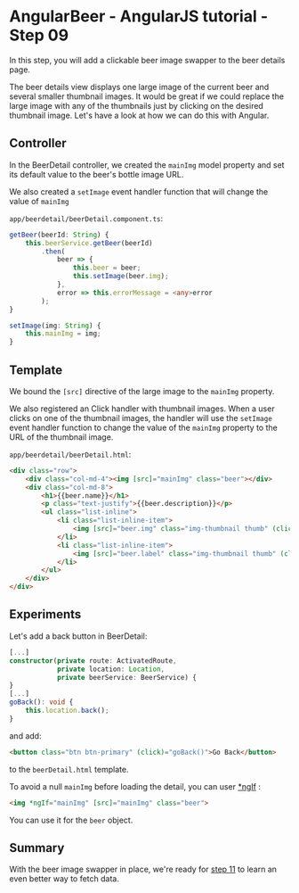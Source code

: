 # AngularBeer - AngularJS tutorial - Step 09 #

In this step, you will add a clickable beer image swapper to the beer details page.

The beer details view displays one large image of the current beer and several smaller thumbnail images. It would be great if we could replace the large image with any of the thumbnails just by clicking on the desired thumbnail image. Let's have a look at how we can do this with Angular.

## Controller ##

In the BeerDetail controller, we created the `mainImg` model property and set its default value to the beer's bottle image URL.

We also created a `setImage` event handler function that will change the value of `mainImg`

`app/beerdetail/beerDetail.component.ts`:

```typescript
getBeer(beerId: String) {
    this.beerService.getBeer(beerId)
        .then(
            beer => {
                this.beer = beer;
                this.setImage(beer.img);
            },
            error => this.errorMessage = <any>error
        );
}

setImage(img: String) {
    this.mainImg = img;
}
```


## Template ##

We bound the `[src]` directive of the large image to the `mainImg` property.

We also registered an Click handler with thumbnail images. When a user clicks on one of the thumbnail images, the handler will use the `setImage` event handler function to change the value of the `mainImg` property to the URL of the thumbnail image.

`app/beerdetail/beerDetail.html`:

```html
<div class="row">
    <div class="col-md-4"><img [src]="mainImg" class="beer"></div>
    <div class="col-md-8">
        <h1>{{beer.name}}</h1>
        <p class="text-justify">{{beer.description}}</p>
        <ul class="list-inline">
            <li class="list-inline-item">
                <img [src]="beer.img" class="img-thumbnail thumb" (click)="setImage(beer.img)">
            </li>
            <li class="list-inline-item">
                <img [src]="beer.label" class="img-thumbnail thumb" (click)="setImage(beer.label)">
            </li>
        </ul>
    </div>
</div>
```

## Experiments ##

Let's add a back button in BeerDetail:

```typescript
[...]
constructor(private route: ActivatedRoute,
            private location: Location,
            private beerService: BeerService) {
}
[...]
goBack(): void {
    this.location.back();
}

```

and add:

```html
<button class="btn btn-primary" (click)="goBack()">Go Back</button>
```

to the `beerDetail.html` template.

To avoid a null `mainImg` before loading the detail, you can user [*ngIf](https://angular.io/docs/ts/latest/api/common/index/NgIf-directive.html) :
```html
<img *ngIf="mainImg" [src]="mainImg" class="beer">
```

You can use it for the `beer` object.

## Summary ##

With the beer image swapper in place, we're ready for [step 11](../step-11) to learn an even better way to fetch data.